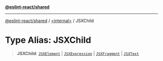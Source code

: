 [**@eslint-react/shared**](../../README.md)

***

[@eslint-react/shared](../../README.md) / [\<internal\>](../README.md) / JSXChild

# Type Alias: JSXChild

> **JSXChild**: [`JSXElement`](../interfaces/JSXElement-1.md) \| [`JSXExpression`](JSXExpression.md) \| [`JSXFragment`](../interfaces/JSXFragment-1.md) \| [`JSXText`](../interfaces/JSXText-1.md)
